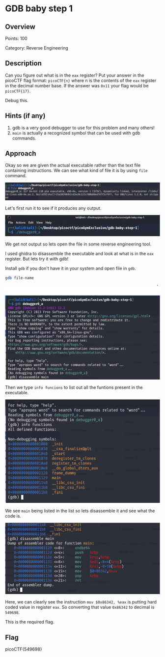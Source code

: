 # GDB baby step 1

## Overview

Points: 100

Category: Reverse Engineering

## Description
Can you figure out what is in the `eax` register? Put your answer in the picoCTF flag format: `picoCTF{n}` where n is the contents of the `eax` register in the decimal number base. If the answer was `0x11` your flag would be `picoCTF{17}`. 

Debug this.

## Hints (if any)
1. gdb is a very good debugger to use for this problem and many others!
2. `main` is actually a recognized symbol that can be used with gdb commands.

## Approach

Okay so we are given the actual executable rather than the text file containing instructions. We can see what kind of file it is by using `file` command.

![File command](./img/gdb%20baby%20step%201%201.png)

Let's first run it to see if it produces any output.

![output of the challenge file](./img/gdb%20baby%20step%201%203.png)

We get not output so lets open the file in some reverse engineering tool.

I used ghidra to disassemble the executable and look at what is in the `eax` register. But lets try it with gdb!

Install `gdb` if you don't have it in your system and open file in `gdb`.

```bash
gdb file-name
```
![file opened in gdb](./img/gdb%20baby%20step%201%202.png)

Then we type `info funcions` to list out all the funtions present in the executable.

![function list](./img/gdb%20baby%20step%201%204.png)

We see `main` being listed in the list so lets disassemble it and see what the code is.

![Disassembled main](./img/gdb%20baby%20step%201%205.png)

Here, we can clearly see the instruction `mov $0x86342, %eax` is putting hard coded value in register `eax`. So converting that value `0x86342` to decimal is `549698`.

This is the required flag.

## Flag
picoCTF{549698}